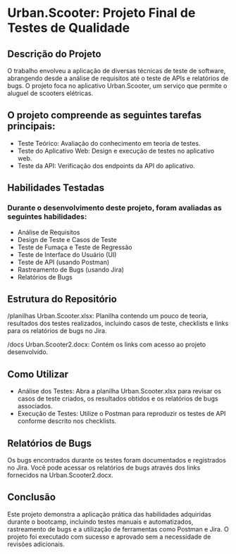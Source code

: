 # Urban.Scooter: Projeto Final de Testes de Qualidade


## Descrição do Projeto

O trabalho envolveu a aplicação de diversas técnicas de teste de software, abrangendo desde a análise de requisitos até o teste de APIs e relatórios de bugs. O projeto foca no aplicativo Urban.Scooter, um serviço que permite o aluguel de scooters elétricas. 

## O projeto compreende as seguintes tarefas principais:

- Teste Teórico: Avaliação do conhecimento em teoria de testes.
- Teste do Aplicativo Web: Design e execução de testes no aplicativo web.
- Teste da API: Verificação dos endpoints da API do aplicativo.

## Habilidades Testadas

### Durante o desenvolvimento deste projeto, foram avaliadas as seguintes habilidades:

- Análise de Requisitos
- Design de Teste e Casos de Teste
- Teste de Fumaça e Teste de Regressão
- Teste de Interface do Usuário (UI)
- Teste de API (usando Postman)
- Rastreamento de Bugs (usando Jira)
- Relatórios de Bugs

## Estrutura do Repositório

/planilhas
Urban.Scooter.xlsx: Planilha contendo um pouco de teoria, resultados dos testes realizados, incluindo casos de teste, checklists e links para os relatórios de bugs no Jira.  

/docs
Urban.Scooter2.docx: Contém os links com acesso ao projeto desenvolvido. 

## Como Utilizar

- Análise dos Testes: Abra a planilha Urban.Scooter.xlsx para revisar os casos de teste criados, os resultados obtidos e os relatórios de bugs associados.
- Execução de Testes: Utilize o Postman para reproduzir os testes de API conforme descrito nos checklists.

## Relatórios de Bugs

Os bugs encontrados durante os testes foram documentados e registrados no Jira. Você pode acessar os relatórios de bugs através dos links fornecidos na Urban.Scooter2.docx.

## Conclusão

Este projeto demonstra a aplicação prática das habilidades adquiridas durante o bootcamp, incluindo testes manuais e automatizados, rastreamento de bugs e a utilização de ferramentas como Postman e Jira. O projeto foi executado com sucesso e aprovado sem a necessidade de revisões adicionais.
